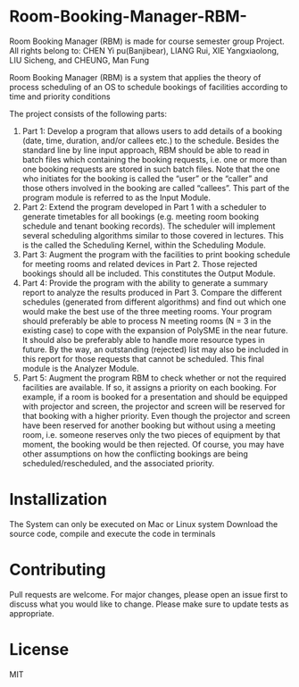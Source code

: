# Room-Booking-Manager-RBM-
Room Booking Manager (RBM) is made for course semester group Project. 
All rights belong to: CHEN Yi pu(Banjibear), LIANG Rui, XIE Yangxiaolong, LIU Sicheng, and CHEUNG, Man Fung

Room Booking Manager (RBM) is a system that applies the theory of process scheduling of an OS to schedule bookings of facilities according to time and priority conditions

The project consists of the following parts:
1. Part 1: Develop a program that allows users to add details of a booking (date, time, duration, and/or callees etc.) to the schedule. Besides the standard line by line input approach, RBM should be able to read in batch files which containing the booking requests, i.e. one or more than one booking requests are stored in such batch files. Note that the one who initiates for the booking is called the “user” or the “caller” and those others involved in the booking are called “callees”. This part of the program module is referred to as the Input Module.
2. Part 2: Extend the program developed in Part 1 with a scheduler to generate timetables for all bookings (e.g. meeting room booking schedule and tenant booking records). The scheduler will implement several scheduling algorithms similar to those covered in lectures. This is the called the Scheduling Kernel, within the Scheduling Module.
3. Part 3: Augment the program with the facilities to print booking schedule for meeting rooms and related devices in Part 2. Those rejected bookings should all be included. This constitutes the Output Module.
4. Part 4: Provide the program with the ability to generate a summary report to analyze the results produced in Part 3. Compare the different schedules (generated from different algorithms) and find out which one would make the best use of the three meeting rooms. Your program should preferably be able to process N meeting rooms (N = 3 in the existing case) to cope with the expansion of PolySME in the near future. It should also be preferably able to handle more resource types in future. By the way, an outstanding (rejected) list may also be included in this report for those requests that cannot be scheduled. This final module is the Analyzer Module.
5. Part 5: Augment the program RBM to check whether or not the required facilities are available. If so, it assigns a priority on each booking. For example, if a room is booked for a presentation and should be equipped with projector and screen, the projector and screen will be reserved for that booking with a higher priority. Even though the projector and screen have been reserved for another booking but without using a meeting room, i.e. someone reserves only the two pieces of equipment by that moment, the booking would be then rejected. Of course, you may have other assumptions on how the conflicting bookings are being scheduled/rescheduled, and the associated priority.

# Installization
The System can only be executed on Mac or Linux system
Download the source code, compile and execute the code in terminals

# Contributing
Pull requests are welcome. For major changes, please open an issue first to discuss what you would like to change.
Please make sure to update tests as appropriate.

# License
MIT
